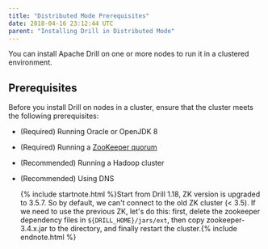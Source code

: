 ```yaml
---
title: "Distributed Mode Prerequisites"
date: 2018-04-16 23:12:44 UTC
parent: "Installing Drill in Distributed Mode"
---
```

You can install Apache Drill on one or more nodes to
run it in a clustered environment.

## Prerequisites

Before you install Drill on nodes in a cluster, ensure that the cluster meets the following prerequisites:

  * (Required) Running Oracle or OpenJDK 8        
  * (Required) Running a [ZooKeeper quorum](https://zookeeper.apache.org/doc/r3.1.2/zookeeperStarted.html#sc_RunningReplicatedZooKeeper)  
  * (Recommended) Running a Hadoop cluster   
  * (Recommended) Using DNS

    {% include startnote.html %}Start from Drill 1.18, ZK version is upgraded to 3.5.7. So by default, we can't connect to the old ZK cluster (< 3.5). If we need to use the previous ZK, let's do this: first, delete the zookeeper dependency files in `${DRILL_HOME}/jars/ext`, then copy zookeeper-3.4.x.jar to the directory, and finally restart the cluster.{% include endnote.html %}
